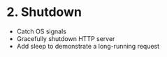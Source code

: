 # 2. Shutdown

- Catch OS signals
- Gracefully shutdown HTTP server
- Add sleep to demonstrate a long-running request
